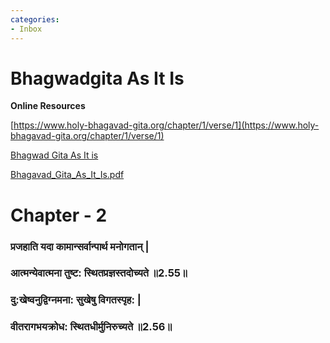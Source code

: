 ```yaml
---
categories:
- Inbox
---
```

# Bhagwadgita As It Is

**Online Resources**

[https://www.holy-bhagavad-gita.org/chapter/1/verse/1](https://www.holy-bhagavad-gita.org/chapter/1/verse/1)

  

  

[Bhagwad Gita As It is](https://drive.google.com/file/d/0BznYRKAu1RbAWHptV3pDNTg5Vlk/view?usp=drive_web&resourcekey=0-JBZ9-bBTsi8AKRJXZ9zDzA)

  

[Bhagavad\_Gita\_As\_It\_Is.pdf](../files/19fc84da-ffb2-4a78-b177-afdb08283fd6.pdf)

  

  

# Chapter - 2

  

### प्रजहाति यदा कामान्सर्वान्पार्थ मनोगतान् |

### आत्मन्येवात्मना तुष्ट: स्थितप्रज्ञस्तदोच्यते ॥2.55॥

###   

### दु:खेष्वनुद्विग्नमना: सुखेषु विगतस्पृह: |

### वीतरागभयक्रोध: स्थितधीर्मुनिरुच्यते ॥2.56॥

  

###